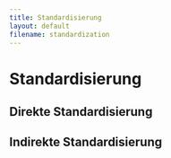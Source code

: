 ```yaml
---
title: Standardisierung
layout: default
filename: standardization
--- 
```


# Standardisierung

## Direkte Standardisierung

## Indirekte Standardisierung
